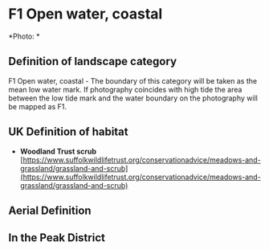 # F1 Open water, coastal


*Photo: *

## Definition of landscape category

F1 Open water, coastal - The boundary of this category will be taken as the mean low water mark. If photography coincides with high tide the area between the low tide mark and the water boundary on the photography will be mapped as F1.

## UK Definition of habitat

* **Woodland Trust scrub** [https://www.suffolkwildlifetrust.org/conservationadvice/meadows-and-grassland/grassland-and-scrub](https://www.suffolkwildlifetrust.org/conservationadvice/meadows-and-grassland/grassland-and-scrub)

## Aerial Definition



## In the Peak District
